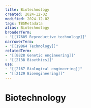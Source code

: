 ```yaml
---
title: Biotechnology
created: 2024-12-02
modified: 2024-12-02
tags: TBSMetadata
alias: Biotechnology
broaderTerm:
- "[[17605 Reproductive technology]]"
narrowerTerm:
- "[[19864 Technology]]"
relatedTerm:
- "[[8828 Genetic engineering]]"
- "[[2138 Bioethics]]"
use:
- "[[2167 Biological engineering]]"
- "[[2129 Bioengineering]]"
---
```

# Biotechnology
